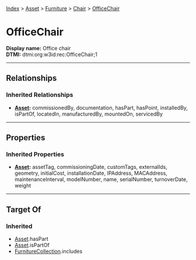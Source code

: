 [Index](../../../Index.md) > [Asset](../../Asset.md) > [Furniture](../Furniture.md) > [Chair](Chair.md) > [OfficeChair](#)
# OfficeChair

**Display name:** Office chair<br />
**DTMI:** dtmi:org:w3id:rec:OfficeChair;1

---

## Relationships

### Inherited Relationships
* **[Asset](../../Asset.md):** commissionedBy, documentation, hasPart, hasPoint, installedBy, isPartOf, locatedIn, manufacturedBy, mountedOn, servicedBy

---

## Properties

### Inherited Properties
* **[Asset](../../Asset.md):** assetTag, commissioningDate, customTags, externalIds, geometry, initialCost, installationDate, IPAddress, MACAddress, maintenanceInterval, modelNumber, name, serialNumber, turnoverDate, weight

---

## Target Of
### Inherited
* [Asset](../../Asset.md).hasPart
* [Asset](../../Asset.md).isPartOf
* [FurnitureCollection](../../../Collection/FurnitureCollection.md).includes
